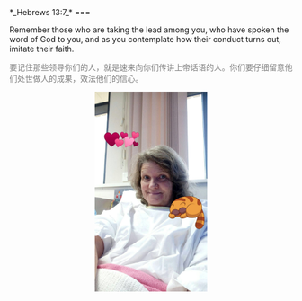 <link rel="stylesheet" type="text/css" href="style.css">
</link>
*_Hebrews 13:7_*
===
<p id="eng">
Remember those who are taking the lead among you, who have spoken the word of God to you, and as you contemplate how their conduct turns out, imitate their faith.
</p>
<p style="color:grey;">
要记住那些领导你们的人，就是速来向你们传讲上帝话语的人。你们要仔细留意他们处世做人的成果，效法他们的信心。
</p>
<p align="center">
<img src="Debbie.jpeg"  width="200" >
</p>